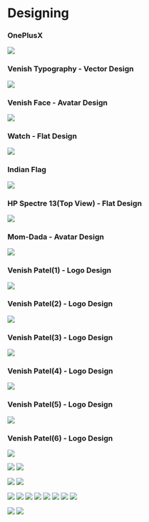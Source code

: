 # Designing

### OnePlusX
![](OnePlusX.jpg)

### Venish Typography - Vector Design
![](Venish-1.jpg)

### Venish Face - Avatar Design
![](VenishAvatar-4.jpg)

### Watch - Flat Design
![](Watch.jpg	)

### Indian Flag
![](IndianFlag.jpg)

### HP Spectre 13(Top View) - Flat Design
![](HpSpectre13-Top-2016-1.jpg)

### Mom-Dada - Avatar Design
![](Mamma-Daddy-6.jpg)

### Venish Patel(1) - Logo Design
![](VenishPatel-5.jpg)

### Venish Patel(2) - Logo Design
![](VenishPatel-3.png)

### Venish Patel(3) - Logo Design
![](VenishPatel-4.png)

### Venish Patel(4) - Logo Design
![](W_Material_logo3.jpg)

### Venish Patel(5) - Logo Design
![](W_Material_logo4.jpg)

### Venish Patel(6) - Logo Design
![](W_round_logo1.jpg)

![](DellXPS15Top.jpg)
![](HpSpectre13-2016.png)



![](Mysite2.jpg)
![](Olympic.jpg)



![](VenishAvatar-5.png)
![](VenishLogo.jpg)
![](VenishLogo1.jpg)
![](VenishLogo11.jpg)
![](VenishLogo2.png)
![](VenishLogo3.png)
![](VenishLogo4.png)
![](VenishLogo5.png)



![](Wanice_website.jpg)
![](Wanice_website.png)

